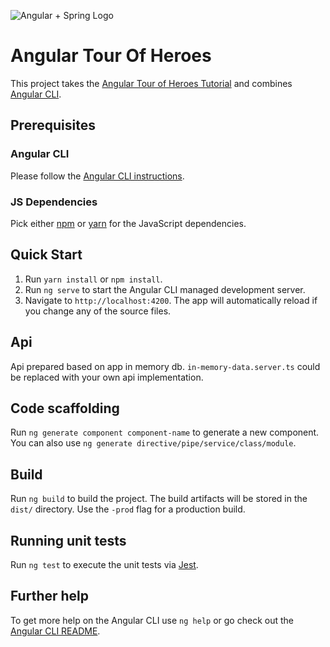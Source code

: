 ![Angular + Spring Logo](src/assets/angular-plus-spring.png)

# Angular Tour Of Heroes

This project takes the [Angular Tour of Heroes Tutorial](https://angular.io/docs/ts/latest/tutorial/) and combines 
[Angular CLI](https://github.com/angular/angular-cli).

## Prerequisites

### Angular CLI

Please follow the [Angular CLI instructions](https://github.com/angular/angular-cli#installation).

### JS Dependencies

Pick either [npm](https://docs.npmjs.com/cli/install) or [yarn](https://yarnpkg.com/lang/en/docs/install/) for the 
JavaScript dependencies.

## Quick Start

1. Run `yarn install` or `npm install`.
1. Run `ng serve` to start the Angular CLI managed development server.
1. Navigate to `http://localhost:4200`. The app will automatically reload if you change any of the source files.

## Api 
Api prepared based on app in memory db.
`in-memory-data.server.ts` could be replaced with your own api implementation.

## Code scaffolding

Run `ng generate component component-name` to generate a new component. You can also use 
`ng generate directive/pipe/service/class/module`.

## Build

Run `ng build` to build the project. The build artifacts will be stored in the `dist/` directory. Use the `-prod` flag 
for a production build.

## Running unit tests

Run `ng test` to execute the unit tests via [Jest](https://jestjs.io/).

## Further help

To get more help on the Angular CLI use `ng help` or go check out the 
[Angular CLI README](https://github.com/angular/angular-cli/blob/master/README.md).
